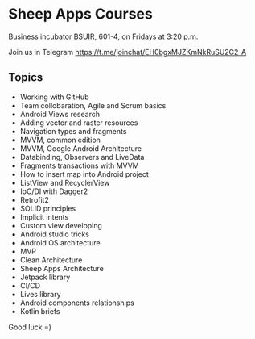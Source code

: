 # Sheep Apps Courses

Business incubator BSUIR, 601-4, on Fridays at 3:20 p.m.

Join us in Telegram https://t.me/joinchat/EH0bgxMJZKmNkRuSU2C2-A

## Topics
- Working with GitHub
- Team collobaration, Agile and Scrum basics
- Android Views research
- Adding vector and raster resources
- Navigation types and fragments
- MVVM, common edition
- MVVM, Google Android Architecture
- Databinding, Observers and LiveData
- Fragments transactions with MVVM
- How to insert map into Android project
- ListView and RecyclerView
- IoC/DI with Dagger2
- Retrofit2
- SOLID principles
- Implicit intents
- Custom view developing
- Android studio tricks
- Android OS architecture
- MVP
- Clean Architecture
- Sheep Apps Architecture
- Jetpack library
- CI/CD
- Lives library
- Android components relationships
- Kotlin briefs




Good luck =)
